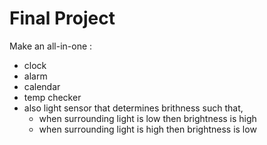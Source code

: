 # Final Project

Make an all-in-one :
- clock
- alarm
- calendar
- temp checker
- also light sensor that determines brithness such that,
  - when surrounding light is low then brightness is high
  - when surrounding light is high then brightness is low
